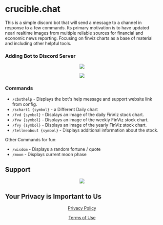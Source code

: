 # crucible.chat

This is a simple discord bot that will send a message to a channel in response to a few commands. Its primary motivation is to have updated nearl realtime images from multiple reliable sources for financial and economic news reporting. Focusing on finviz charts as a base of material and including other helpful tools.


### Adding Bot to Discord Server 


<div align="center"> 
  <p>
    <a href="https://discord.com/api/oauth2/authorize?client_id=999402528632483871&redirect_uri=https%3A%2F%2Fcruciblebot-oauth.herokuapp.com%2F&response_type=code&scope=identify">
      <img src="https://img.shields.io/badge/Add_To_Discord-20232A.svg?logo=discord&logoColor=%7289DA&style=for-the-badge" />
    </a>
  </p>
  <p>
    <a href="https://top.gg/bot/999402528632483871"><img src="https://top.gg/api/widget/999402528632483871.svg"></a>
  </p>
</div>


### Commands

* `/cbothelp` - Displays the bot's help message and support website link from config.
* `/schart1 {symbol}` - a Different Daily chart
* `/fvd {symbol}` -  Displays an image of the daily FinViz stock chart.
* `/fvw {symbol}` -  Displays an image of the weekly FinViz stock chart.
* `/fvy {symbol}` -  Displays an image of the yearly FinViz stock chart.
* `/tellmeabout {symbol}` -  Displays additional information about the stock.


Other Commands for fun:

* `/wisdom` - Displays a random fortune / quote
* `/moon` - Displays current moon phase



## Support 

<div align="center"> 
  <p>
    <a href="https://top.gg/servers/1004817181504180395/join">
      <img src="https://img.shields.io/badge/Join_our_discord-20232A.svg?logo=discord&logoColor=%7289DA&style=for-the-badge" />
    </a>
  </p>
  
</div>

## Your Privacy is Important to Us



<div align="center"> 
  <a href="/privacy-policy">Privacy Policy</a>

  <a href="/terms-of-service">Terms of Use</a>
</div>
